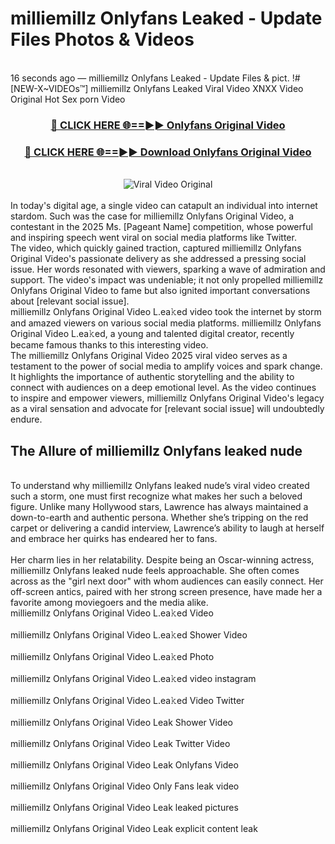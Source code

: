 # milliemillz Onlyfans Leaked - Update Files Photos & Videos 
<br>
16 seconds ago — milliemillz Onlyfans Leaked - Update Files & pict. !#[NEW-X~VIDEOs™] milliemillz Onlyfans Leaked Viral Video XNXX Video Original Hot Sex porn Video
<br>
<div align="center">
<h3><a href="http://freeplayer.one?title=milliemillz&ref=25OR" rel="nofollow">🔴 CLICK HERE 🌐==►► Onlyfans Original Video</a></h3>
<h3><a href="http://freeplayer.one?title=milliemillz&ref=25OR" rel="nofollow">🔴 CLICK HERE 🌐==►► Download Onlyfans Original Video</a></h3>
<br>
<a href="http://freeplayer.one?title=milliemillz&ref=25OR" rel="nofollow" data-target="animated-image.originalLink"><img src="https://i.ibb.co.com/xMMVF88/686577567.gif" alt="Viral Video Original" style="max-width: 100%; display: inline-block;" data-target="animated-image.originalImage"></a>
</div>
<br>
In today's digital age, a single video can catapult an individual into internet stardom. Such was the case for milliemillz Onlyfans Original Video, a contestant in the 2025 Ms. [Pageant Name] competition, whose powerful and inspiring speech went viral on social media platforms like Twitter.
<br>
The video, which quickly gained traction, captured milliemillz Onlyfans Original Video's passionate delivery as she addressed a pressing social issue. Her words resonated with viewers, sparking a wave of admiration and support. The video's impact was undeniable; it not only propelled milliemillz Onlyfans Original Video to fame but also ignited important conversations about [relevant social issue].
<br>
milliemillz Onlyfans Original Video L.ea𝚔ed video took the internet by storm and amazed viewers on various social media platforms. milliemillz Onlyfans Original Video L.ea𝚔ed, a young and talented digital creator, recently became famous thanks to this interesting video.
<br>
The milliemillz Onlyfans Original Video 2025 viral video serves as a testament to the power of social media to amplify voices and spark change. It highlights the importance of authentic storytelling and the ability to connect with audiences on a deep emotional level. As the video continues to inspire and empower viewers, milliemillz Onlyfans Original Video's legacy as a viral sensation and advocate for [relevant social issue] will undoubtedly endure.
<br>
<h2>The Allure of milliemillz Onlyfans leaked nude</h2>
<br>
To understand why milliemillz Onlyfans leaked nude’s viral video created such a storm, one must first recognize what makes her such a beloved figure. Unlike many Hollywood stars, Lawrence has always maintained a down-to-earth and authentic persona. Whether she’s tripping on the red carpet or delivering a candid interview, Lawrence’s ability to laugh at herself and embrace her quirks has endeared her to fans.
<br><br>
Her charm lies in her relatability. Despite being an Oscar-winning actress, milliemillz Onlyfans leaked nude feels approachable. She often comes across as the "girl next door" with whom audiences can easily connect. Her off-screen antics, paired with her strong screen presence, have made her a favorite among moviegoers and the media alike.
<br>
milliemillz Onlyfans Original Video L.ea𝚔ed Video
<br><br>
milliemillz Onlyfans Original Video L.ea𝚔ed Shower Video
<br><br>
milliemillz Onlyfans Original Video L.ea𝚔ed Photo
<br><br>
milliemillz Onlyfans Original Video L.ea𝚔ed video instagram
<br><br>
milliemillz Onlyfans Original Video L.ea𝚔ed Video Twitter
<br><br>
milliemillz Onlyfans Original Video Leak Shower Video
<br><br>
milliemillz Onlyfans Original Video Leak Twitter Video
<br><br>
milliemillz Onlyfans Original Video Leak Onlyfans Video
<br><br>
milliemillz Onlyfans Original Video Only Fans leak video
<br><br>
milliemillz Onlyfans Original Video Leak leaked pictures
<br><br>
milliemillz Onlyfans Original Video Leak explicit content leak